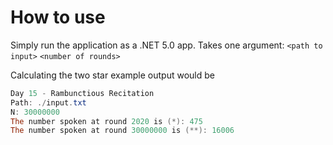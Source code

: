 # How to use

Simply run the application as a .NET 5.0 app. Takes one argument: `<path to input>` `<number of rounds>`

Calculating the two star example output would be
```powershell
Day 15 - Rambunctious Recitation
Path: ./input.txt
N: 30000000
The number spoken at round 2020 is (*): 475
The number spoken at round 30000000 is (**): 16006
```